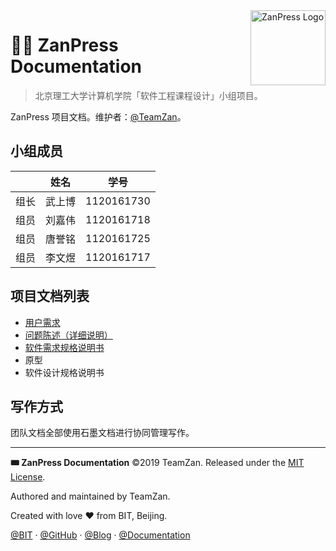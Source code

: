 <img src="https://zanpress.netlify.com/zanpress.png" align="right" width="120px" alt="ZanPress Logo" />

# 👩‍🎤 ZanPress Documentation

> 北京理工大学计算机学院「软件工程课程设计」小组项目。

ZanPress 项目文档。维护者：[@TeamZan](https://github.com/zan-press)。

## 小组成员

|       |  姓名  |    学号    |
| :---: | :----: | :--------: |
| 组长  | 武上博 | 1120161730 |
| 组员  | 刘嘉伟 | 1120161718 |
| 组员  | 唐誉铭 | 1120161725 |
| 组员  | 李文煜 | 1120161717 |

## 项目文档列表

- [用户需求](https://shimo.im/docs/zvk9dz7Y2zIdFnq2)
- [问题陈述（详细说明）](https://shimo.im/docs/Zg3oxOPLW8I0Fyqv)
- [软件需求规格说明书](https://shimo.im/docs/xlkbElypoBU9F9q8)
- 原型
- 软件设计规格说明书

## 写作方式

团队文档全部使用石墨文档进行协同管理写作。

* * *

**🎟 ZanPress Documentation** ©2019 TeamZan. Released under the [MIT License](./LICENSE).

Authored and maintained by TeamZan.

Created with love ♥ from BIT, Beijing.

[@BIT](https://www.bit.edu.cn) · [@GitHub](https://github.com/zan-press) · [@Blog](https://zanpress.netlify.com) · [@Documentation](https://github.com/zan-press/documentation)
